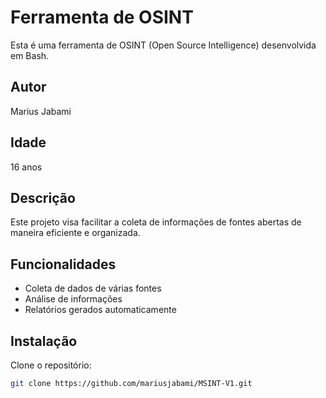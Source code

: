 # Ferramenta de OSINT

Esta é uma ferramenta de OSINT (Open Source Intelligence) desenvolvida em Bash.

## Autor

Marius Jabami

## Idade

16 anos

## Descrição

Este projeto visa facilitar a coleta de informações de fontes abertas de maneira eficiente e organizada.

## Funcionalidades

- Coleta de dados de várias fontes
- Análise de informações
- Relatórios gerados automaticamente

## Instalação

Clone o repositório:

```bash
git clone https://github.com/mariusjabami/MSINT-V1.git

